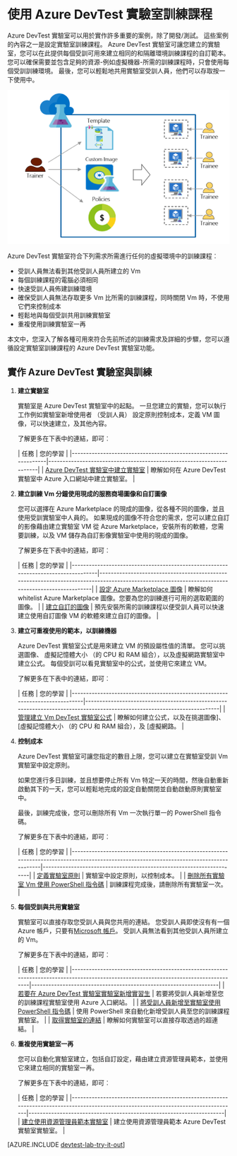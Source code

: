 <properties
    pageTitle="Azure DevTest 實驗室用於訓練 |Microsoft Azure"
    description="瞭解如何使用 Azure DevTest 實驗室訓練案例。"
    services="devtest-lab,virtual-machines"
    documentationCenter="na"
    authors="steved0x"
    manager="douge"
    editor=""/>

<tags
    ms.service="devtest-lab"
    ms.workload="na"
    ms.tgt_pltfrm="na"
    ms.devlang="na"
    ms.topic="article"
    ms.date="09/12/2016"
    ms.author="sdanie"/>

# <a name="use-azure-devtest-labs-for-training"></a>使用 Azure DevTest 實驗室訓練課程

Azure DevTest 實驗室可以用於實作許多重要的案例，除了開發/測試。 這些案例的內容之一是設定實驗室訓練課程。 Azure DevTest 實驗室可讓您建立的實驗室，您可以在此提供每個受訓可用來建立相同的和隔離環境訓練課程的自訂範本。 您可以確保需要並包含足夠的資源-例如虛擬機器-所需的訓練課程時，只會使用每個受訓訓練環境。 最後，您可以輕鬆地共用實驗室受訓人員，他們可以存取按一下使用中。   

![使用 DevTest 實驗室訓練課程](./media/devtest-lab-training-lab/devtest-lab-training.png)

Azure DevTest 實驗室符合下列需求所需進行任何的虛擬環境中的訓練課程︰ 


-   受訓人員無法看到其他受訓人員所建立的 Vm
-   每個訓練課程的電腦必須相同
-   快速受訓人員佈建訓練環境
-   確保受訓人員無法存取更多 Vm 比所需的訓練課程，同時關閉 Vm 時，不使用它們來控制成本
-   輕鬆地與每個受訓共用訓練實驗室
-   重複使用訓練實驗室一再


本文中，您深入了解各種可用來符合先前所述的訓練需求及詳細的步驟，您可以遵循設定實驗室訓練課程的 Azure DevTest 實驗室功能。  


## <a name="implementing-training-with-azure-devtest-labs"></a>實作 Azure DevTest 實驗室與訓練

1. **建立實驗室** 

    實驗室是 Azure DevTest 實驗室中的起點。 一旦您建立的實驗，您可以執行工作例如實驗室新增使用者 （受訓人員） 設定原則控制成本，定義 VM 圖像，可以快速建立，及其他內容。   

    了解更多在下表中的連結，即可︰

  	| 任務                                                            | 您的學習                                                    |
|-----------------------------------------------------------------|----------------------------------------------------------------------|
| [Azure DevTest 實驗室中建立實驗室](devtest-lab-create-lab.md) | 瞭解如何在 Azure DevTest 實驗室中 Azure 入口網站中建立實驗室。 |

2. **建立訓練 Vm 分鐘使用現成的服務商場圖像和自訂圖像** 
    
    您可以選擇在 Azure Marketplace 的現成的圖像，從各種不同的圖像，並且使用受訓實驗室中人員的。 如果現成的圖像不符合您的需求，您可以建立自訂的影像藉由建立實驗室 VM 從 Azure Marketplace，安裝所有的軟體，您需要訓練，以及 VM 儲存為自訂影像實驗室中使用的現成的圖像。 

    了解更多在下表中的連結，即可︰

  	| 任務                                                                              | 您的學習                                                                                                                                  |
|-----------------------------------------------------------------------------------|-------------------------------------------------------------------------------------------------------------------------------------------------|
| [設定 Azure Marketplace 圖像](devtest-lab-configure-marketplace-images.md) | 瞭解如何 whitelist Azure Marketplace 圖像。您要為您的訓練進行可用的選取範圍的圖像。                 |
| [建立自訂的圖像](devtest-lab-create-template.md)                           | 預先安裝所需的訓練課程以便受訓人員可以快速建立使用自訂圖像 VM 的軟體來建立自訂的圖像。 |

3. **建立可重複使用的範本，以訓練機器** 

    Azure DevTest 實驗室公式是用來建立 VM 的預設屬性值的清單。 您可以挑選圖像、 虛擬記憶體大小 （的 CPU 和 RAM 組合），以及虛擬網路實驗室中建立公式。 每個受訓可以看見實驗室中的公式，並使用它來建立 VM。 

    了解更多在下表中的連結，即可︰

  	| 任務                                                                         | 您的學習                                                                                                          |
|------------------------------------------------------------------------------|-------------------------------------------------------------------------------------------------------------------------|
| [管理建立 Vm DevTest 實驗室公式](devtest-lab-manage-formulas.md) | 瞭解如何建立公式，以及在挑選圖像]、 [虛擬記憶體大小 （的 CPU 和 RAM 組合），及 [虛擬網路。 |

4. **控制成本**

    Azure DevTest 實驗室可讓您指定的數目上限，您可以建立在實驗室受訓 Vm 實驗室中設定原則。 

    如果您進行多日訓練，並且想要停止所有 Vm 特定一天的時間，然後自動重新啟動其下的一天，您可以輕鬆地完成的設定自動關閉並自動啟動原則實驗室中。 

    最後，訓練完成後，您可以刪除所有 Vm 一次執行單一的 PowerShell 指令碼。 

    了解更多在下表中的連結，即可︰

  	| 任務                                                                                                                                    | 您的學習                                                      |
|-----------------------------------------------------------------------------------------------------------------------------------------|---------------------------------------------------------------------|
| [定義實驗室原則](devtest-lab-set-lab-policy.md)                                                                                    | 實驗室中設定原則，以控制成本。                       |
| [刪除所有實驗室 Vm 使用 PowerShell 指令碼](devtest-lab-faq.md#how-can-i-automate-the-process-of-deleting-all-the-vms-in-my-lab) | 訓練課程完成後，請刪除所有實驗室一次。 |

5. **每個受訓與共用實驗室**

    實驗室可以直接存取您受訓人員與您共用的連結。 您受訓人員即使沒有有一個 Azure 帳戶，只要有[Microsoft 帳戶](devtest-lab-faq.md#what-is-a-microsoft-account)。 受訓人員無法看到其他受訓人員所建立的 Vm。  

    了解更多在下表中的連結，即可︰

  	| 任務                                                                                                                                | 您的學習                                                   |
|-------------------------------------------------------------------------------------------------------------------------------------|------------------------------------------------------------------|
| [若要在 Azure DevTest 實驗室實驗室新增實習生](devtest-lab-add-devtest-user.md)                                                     | 若要將受訓人員新增至您的訓練課程實驗室使用 Azure 入口網站。       |
| [將受訓人員新增至實驗室使用 PowerShell 指令碼](devtest-lab-add-devtest-user.md#add-an-external-user-to-a-lab-using-powershell) | 使用 PowerShell 來自動化新增受訓人員至您的訓練課程實驗室。 |
| [取得實驗室的連結](devtest-lab-faq.md#how-do-i-share-a-direct-link-to-my-lab)                                                  | 瞭解如何實驗室可以直接存取透過的超連結。        |

6. **重複使用實驗室一再** 

    您可以自動化實驗室建立，包括自訂設定，藉由建立資源管理員範本，並使用它來建立相同的實驗室一再。 

    了解更多在下表中的連結，即可︰

  	| 任務                                                                                                                               | 您的學習                                                      |
|------------------------------------------------------------------------------------------------------------------------------------|---------------------------------------------------------------------|
| [建立使用資源管理員範本實驗室](devtest-lab-faq.md#how-do-i-create-a-lab-from-an-azure-resource-manager-template) | 建立使用資源管理員範本 Azure DevTest 實驗室實驗室。 |

[AZURE.INCLUDE [devtest-lab-try-it-out](../../includes/devtest-lab-try-it-out.md)]  

